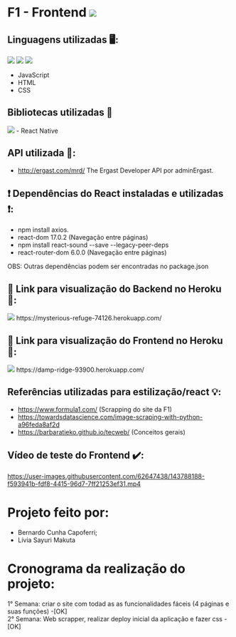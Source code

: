 # F1 - Frontend <img src="https://img.shields.io/static/v1?label=Projeto3&message=Finalizado&color=success&style=flat-square&logo=ghost"/>

## Linguagens utilizadas :desktop_computer::
<img src="https://img.shields.io/static/v1?label=Code&message=JavaScript&color=important&style=plastic&labelColor=black&logo=javascript"/> <img src="https://img.shields.io/static/v1?label=Code&message=HTML&color=red&style=plastic&labelColor=black&logo=html5"/> <img src="https://img.shields.io/static/v1?label=Style&message=CSS&color=blueviolet&style=plastic&labelColor=black&logo=css3"/>
- JavaScript
- HTML
- CSS

## Bibliotecas utilizadas :closed_book: 
<img src="https://img.shields.io/static/v1?label=Library&message=React Native&color=blue&style=plastic&labelColor=black&logo=react"/>
- React Native 

## API utilizada :scroll::
- http://ergast.com/mrd/ The Ergast Developer API por adminErgast. 

##	:exclamation: Dependências do React instaladas e utilizadas 	:exclamation::
- npm install axios.
- react-dom 17.0.2 (Navegação entre páginas)
- npm install react-sound --save --legacy-peer-deps 
- react-router-dom 6.0.0 (Navegação entre páginas)

OBS: Outras dependências podem ser encontradas no package.json


## :pushpin: Link para visualização do Backend no Heroku :pushpin::
<img src="https://img.shields.io/static/v1?label=App&message=Heroku&color=red&style=plastic&logo=heroku&labelColor=black"/>
https://mysterious-refuge-74126.herokuapp.com/

## :pushpin: Link para visualização do Frontend no Heroku :pushpin::
<img src="https://img.shields.io/static/v1?label=App&message=Heroku&color=red&style=plastic&logo=heroku&labelColor=black"/>
https://damp-ridge-93900.herokuapp.com/


## Referências utilizadas para estilização/react :bulb::
- https://www.formula1.com/ (Scrapping do site da F1)
- https://towardsdatascience.com/image-scraping-with-python-a96feda8af2d 
- https://barbaratieko.github.io/tecweb/ (Conceitos gerais)


## Vídeo de teste do Frontend ✔️:

https://user-images.githubusercontent.com/62647438/143788188-f593941b-fdf8-4415-96d7-7ff21253ef31.mp4


# Projeto feito por:
- Bernardo Cunha Capoferri;
- Lívia Sayuri Makuta


# Cronograma da realização do projeto:  
1° Semana: criar o site com todad as as funcionalidades fáceis (4 páginas e suas funções) -[OK]  
2° Semana: Web scrapper, realizar deploy inicial da aplicação e fazer css -[OK]  
